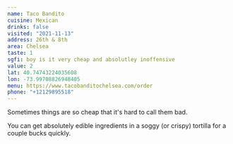```yaml
---
name: Taco Bandito
cuisine: Mexican
drinks: false
visited: "2021-11-13"
address: 26th & 8th
area: Chelsea
taste: 1
sgfi: boy is it very cheap and absolutley inoffensive 
value: 2
lat: 40.74743224035608
lon: -73.99708826948405
menu: https://www.tacobanditochelsea.com/order
phone: "+12129895518"
---
```


Sometimes things are so cheap that it's hard to call them bad.

You can get absolutely edible ingredients in a soggy (or crispy) tortilla for a couple bucks quickly.
